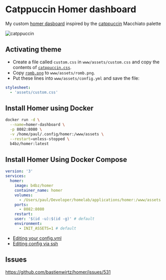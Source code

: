 # Catppuccin Homer dashboard

My custom [homer dasboard](https://github.com/bastienwirtz/homer) inspired by
the [catppuccin](https://github.com/catppuccin) Macchiato palette

![catppuccin](./../../imgs/homer.png)

## Activating theme

- Create a file called `custom.css` in `www/assets/custom.css` and copy the
  contents of [`catppuccin.css`](./config/catppuccin.css).
- Copy [`romb.png`](./config/images/romb.png) to `www/assets/romb.png`.
- Put these lines into `www/assets/config.yml` and save the file:

```yaml
stylesheet:
  - 'assets/custom.css'
```

## Install Homer using Docker

```bash
docker run -d \
  --name=homer-dashboard \
  -p 8082:8080 \
  -v /home/paul/.config/homer:/www/assets \
  --restart=unless-stopped \
  b4bz/homer:latest
```

## Install Homer Using Docker Compose

```yaml
version: '3'
services:
  homer:
    image: b4bz/homer
    container_name: homer
    volumes:
      - /Users/paul/Developer/homelab/applications/homer:/www/assets
    ports:
      - 8082:8080
    restart:
    user: '$(id -u):$(id -g)' # default
    environment:
      - INIT_ASSETS=1 # default
```

- [Editing your config.yml](https://github.com/bastienwirtz/homer/blob/main/docs/tips-and-tricks.md#remotely-edit-your-config-with-code-server)
- [Editing config via ssh](https://youtu.be/9iTPm45EmxM?t=284)

## Issues

https://github.com/bastienwirtz/homer/issues/531
